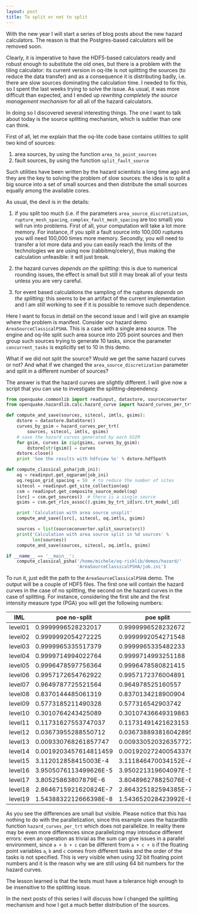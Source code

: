 ```yaml
---
layout: post
title: To split or not to split
---
```


With the new year I will start a series of blog posts about the new
hazard calculators. The reason is that the Postgres-based calculators
will be removed soon.

Clearly, it is imperative to have the HDF5-based
calculators ready and robust enough to substitute the old ones, but there
is a problem with the tiling calculator: its current version in oq-lite
is not splitting the sources (to reduce the data transfer) and as a
consequence it is distributing badly, i.e. there are slow sources
dominating the calculation time. I needed to fix this, so I spent the
last weeks trying to solve the issue. As usual, it was more difficult
than expected, and I ended up *rewriting completely the source
management mechanism* for all all of the hazard calculators.

In doing so I discovered several interesting things. The one I want
to talk about today is the source splitting mechanism, which is
subtler than one can think.

First of all, let me explain that the oq-lite code base contains
utilities to split two kind of sources:

1. area sources, by using the function `area_to_point_sources`
2. fault sources, by using the function `split_fault_source`

Such utilities have been written by the hazard scientists a long time
ago and they are the key to solving the problem of slow sources: the
idea is to split a big source into a set of small sources and then
distribute the small sources equally among the available cores.

As usual, the devil is in the details:

1. if you split too much (i.e. if the parameters `area_source_discretization`,
`rupture_mesh_spacing`, `complex_fault_mesh_spacing` are too small) you
will run into problems. First of all, your computation will take a lot
more memory. For instance, if you split a fault source into 100,000
ruptures you will need 100,000 times more memory. Secondly, you will need
to transfer a lot more data and you can easily reach the limits of the
technologies we are using now (rabbitmq/celery), thus making the calculation
unfeasible: it will just break.

2. the hazard curves *depends on the splitting*: this is due to numerical
rounding issues, the effect is small but still it may break all of your
tests unless you are very careful.

3. for event based calculations the sampling of the ruptures
*depends on the splitting*: this seems to be an artifact of the current
implementation and I am still working to see if it is possible to
remove such dependence.

Here I want to focus in detail on the second issue and I will give
an example where the problem is manifest. Consider our hazard demo
`AreaSourceClassicalPSHA`. This is a case with a single area source.
The engine and oq-lite split such area source into 205 point sources and then
group such sources trying to generate 10 tasks, since the parameter
`concurrent_tasks` is explicitly set to 10 in this demo.

What if we did not split the source? Would we get the same hazard
curves or not? And what if we changed the `area_source_discretization`
parameter and split in a different number of sources?

The answer is that the hazard curves are slightly different. I will
give now a script that you can use to investigate the splitting-dependency.

```python
from openquake.commonlib import readinput, datastore, sourceconverter
from openquake.hazardlib.calc.hazard_curve import hazard_curves_per_trt

def compute_and_save(sources, sitecol, imtls, gsims):
    dstore = datastore.DataStore()
    curves_by_gsim = hazard_curves_per_trt(
        sources, sitecol, imtls, gsims)
    # save the hazard curves generated by each GSIM
    for gsim, curves in zip(gsims, curves_by_gsim):
        dstore[str(gsim)] = curves
    dstore.close()
    print 'See the results with hdfview %s' % dstore.hdf5path

def compute_classical_psha(job_ini):
    oq = readinput.get_oqparam(job_ini)
    oq.region_grid_spacing = 50  # to reduce the number of sites
    sitecol = readinput.get_site_collection(oq)
    csm = readinput.get_composite_source_model(oq)
    [src] = csm.get_sources()  # there is a single source
    gsims = csm.get_rlzs_assoc().gsims_by_trt_id[src.trt_model_id]

    print 'Calculation with area source unsplit'
    compute_and_save([src], sitecol, oq.imtls, gsims)

    sources = list(sourceconverter.split_source(src))
    print('Calculation with area source split in %d sources' %
          len(sources))
    compute_and_save(sources, sitecol, oq.imtls, gsims)

if __name__ == '__main__':
    compute_classical_psha('/home/michele/oq-risklib/demos/hazard/'
                           'AreaSourceClassicalPSHA/job.ini')
```
                           
To run it, just edit the path to the `AreaSourceClassicalPSHA` demo.
The output will be a couple of HDF5 files. The first one will contain
the hazard curves in the case of no splitting, the second on the
hazard curves in the case of splitting. For instance, considering
the first site and the first intensity measure type (PGA) you will get
the following numbers:

IML     | poe no-split          | poe split
------- | --------------------- | --------------------
level01 | 0.9999996528232017    | 0.9999996528232672
level02 | 0.9999992054272225    | 0.9999992054271548
level03 | 0.9999965335517379    | 0.9999965335482233
level04 | 0.9999714994022764    | 0.9999714993251188
level05 | 0.9996478597756364    | 0.9996478580821415
level06 | 0.9957172654762922    | 0.9957172376004891
level07 | 0.9649787725521564    | 0.964978525160557
level08 | 0.8370144485061319    | 0.8370134218900904
level09 | 0.5773185211490328    | 0.577316542903742
level10 | 0.3010764243425089    | 0.30107436649319863
level11 | 0.11731627553747037   | 0.11731491421623153
level12 | 0.03673955288550712   | 0.036738893816042895
level13 | 0.009330768261857747  | 0.009330520326357727
level14 | 0.0019203457614811459 | 0.0019202724005433769
level15 | 3.112012858415003E-4  | 3.111846470034152E-4
level16 | 3.9505076113499626E-5 | 3.950221319604097E-5
level17 | 3.80525863807879E-6   | 3.804896278825076E-6
level18 | 2.8646715921620824E-7 | 2.864325182594385E-7
level19 | 1.5438832212666398E-8 | 1.543652028423992E-8

As you see the differences are small but visible. Please notice that
this has nothing to do with the parallelization, since this example
uses the hazardlib function `hazard_curves_per_trt` which does not
parallelize. In reality there may be even more differences since
parallelizing may introduce different errors: even an operation as
trivial as the sum can give issues in a parallel environment, since
`a + b + c` can be different from `a + c + b` if the floating point
variables `a`, `b` and `c` comes from different tasks and the order of
the tasks is not specified. This is very visible when using 32 bit
floating point numbers and it is the reason why we are still using 64 bit
numbers for the hazard curves.

The lesson learned is that the tests must have a tolerance
high enough to be insensitive to the splitting issue.

In the next posts of this series I will discuss how I changed the
splitting mechanism and how I got a much better distribution of the
sources.
